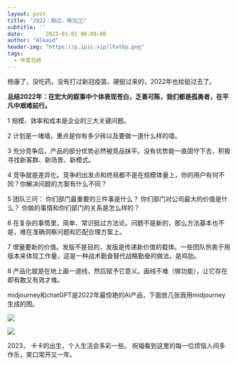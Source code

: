 ```yaml
---
layout: post
title: "2022：阳过，再见👋🏻"
subtitle: ''
date:       2023-01-01 00:00:00
author: "Alkaid"
header-img: "https://p.ipic.vip/lhxt6p.png"
tags:
  - 年度总结
---
```


杨康了，没吃药，没有打过新冠疫苗。硬挺过来的，2022年也给挺过去了。

**总结2022年：在宏大的叙事中个体表现苍白，乏善可陈，我们都是孤勇者，在平凡中艰难前行。**



1
规模、效率和成本是企业的三大关键问题。

2
计划是一堵墙，重点是你有多少砖以及要做一道什么样的墙。

3
充分竞争后，产品的部分优势必然被竞品抹平。没有优势能一直固守下去，积极寻找新客群、新场景、新模式。

4
竞争就是差异化。竞争的出发点和终局都不是在规模体量上，你的用户有何不同？你解决问题的方案有什么不同？

5
团队三问：
你们部门最重要的三件事是什么？
你们部门对公司最大的价值是什么？
你做的事情和你们部门的关系是怎么样的？


6
在复杂的事情里，简单、常识抵过方法论。问题不是新的，那么方法基本也不是，难在准确洞察问题和匹配合理方案上。

7
增量要新的价值。发版不是目的，发版是传递新价值的载体。一些团队热衷于用版本来体现工作量，这是一种战术勤奋替代战略勤奋的做法，是鸡肋。

8
产品化就是在地上画一道线，然后赋予它意义。画线不难（做功能），让它存在即有数又有效才难。



midjourney和chatGPT是2022年最惊艳的AI产品，下面放几张我用midjourney生成的图。

![](https://p.ipic.vip/2noqm2.png)

![](https://p.ipic.vip/no7ayn.png)

2023，
卡卡的出生，个人生活会多彩一些。
祝福看到这里的每一位烦恼人间多作乐，笑口常开又一年。